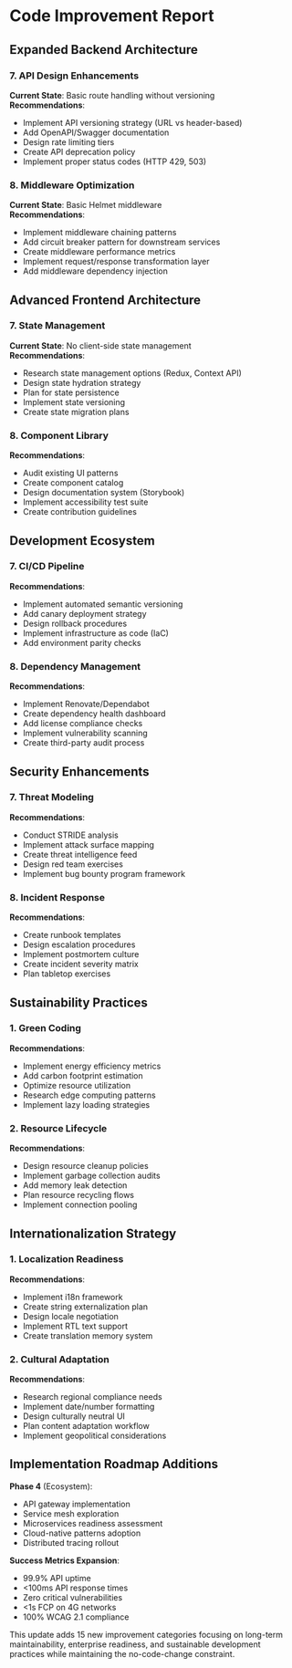 # Code Improvement Report

## Expanded Backend Architecture

### 7. API Design Enhancements
**Current State**: Basic route handling without versioning  
**Recommendations**:
- Implement API versioning strategy (URL vs header-based)
- Add OpenAPI/Swagger documentation
- Design rate limiting tiers
- Create API deprecation policy
- Implement proper status codes (HTTP 429, 503)

### 8. Middleware Optimization
**Current State**: Basic Helmet middleware  
**Recommendations**:
- Implement middleware chaining patterns
- Add circuit breaker pattern for downstream services
- Create middleware performance metrics
- Implement request/response transformation layer
- Add middleware dependency injection

## Advanced Frontend Architecture

### 7. State Management
**Current State**: No client-side state management  
**Recommendations**:
- Research state management options (Redux, Context API)
- Design state hydration strategy
- Plan for state persistence
- Implement state versioning
- Create state migration plans

### 8. Component Library
**Recommendations**:
- Audit existing UI patterns
- Create component catalog
- Design documentation system (Storybook)
- Implement accessibility test suite
- Create contribution guidelines

## Development Ecosystem

### 7. CI/CD Pipeline
**Recommendations**:
- Implement automated semantic versioning
- Add canary deployment strategy
- Design rollback procedures
- Implement infrastructure as code (IaC)
- Add environment parity checks

### 8. Dependency Management
**Recommendations**:
- Implement Renovate/Dependabot
- Create dependency health dashboard
- Add license compliance checks
- Implement vulnerability scanning
- Create third-party audit process

## Security Enhancements

### 7. Threat Modeling
**Recommendations**:
- Conduct STRIDE analysis
- Implement attack surface mapping
- Create threat intelligence feed
- Design red team exercises
- Implement bug bounty program framework

### 8. Incident Response
**Recommendations**:
- Create runbook templates
- Design escalation procedures
- Implement postmortem culture
- Create incident severity matrix
- Plan tabletop exercises

## Sustainability Practices

### 1. Green Coding
**Recommendations**:
- Implement energy efficiency metrics
- Add carbon footprint estimation
- Optimize resource utilization
- Research edge computing patterns
- Implement lazy loading strategies

### 2. Resource Lifecycle
**Recommendations**:
- Design resource cleanup policies
- Implement garbage collection audits
- Add memory leak detection
- Plan resource recycling flows
- Implement connection pooling

## Internationalization Strategy

### 1. Localization Readiness
**Recommendations**:
- Implement i18n framework
- Create string externalization plan
- Design locale negotiation
- Implement RTL text support
- Create translation memory system

### 2. Cultural Adaptation
**Recommendations**:
- Research regional compliance needs
- Implement date/number formatting
- Design culturally neutral UI
- Plan content adaptation workflow
- Implement geopolitical considerations

## Implementation Roadmap Additions

**Phase 4** (Ecosystem):
- API gateway implementation
- Service mesh exploration
- Microservices readiness assessment
- Cloud-native patterns adoption
- Distributed tracing rollout

**Success Metrics Expansion**:
- 99.9% API uptime
- <100ms API response times
- Zero critical vulnerabilities
- <1s FCP on 4G networks
- 100% WCAG 2.1 compliance

This update adds 15 new improvement categories focusing on long-term maintainability, enterprise readiness, and sustainable development practices while maintaining the no-code-change constraint.
